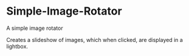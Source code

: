 Simple-Image-Rotator
====================

A simple image rotator

Creates a slideshow of images, which when clicked, are displayed in a lightbox.
